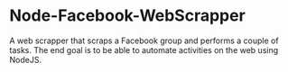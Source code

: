 # Node-Facebook-WebScrapper
A web scrapper that scraps a Facebook group and performs a couple of tasks.
The end goal is to be able to automate activities on the web using NodeJS.
